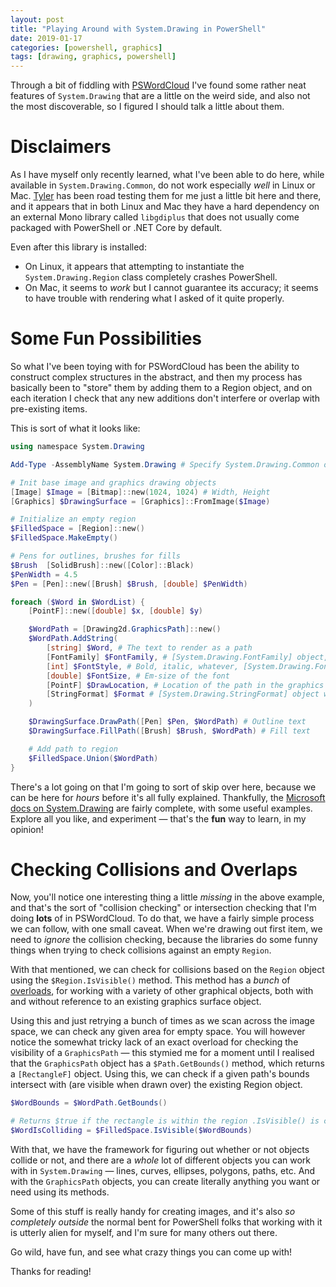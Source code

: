 ```yaml
---
layout: post
title: "Playing Around with System.Drawing in PowerShell"
date: 2019-01-17
categories: [powershell, graphics]
tags: [drawing, graphics, powershell]
---
```


Through a bit of fiddling with [PSWordCloud](https://github.com/vexx32/PSWordCloud) I've found some
rather neat features of `System.Drawing` that are a little on the weird side, and also not the most
discoverable, so I figured I should talk a little about them.

# Disclaimers

As I have myself only recently learned, what I've been able to do here, while available in
`System.Drawing.Common`, do not work especially _well_ in Linux or Mac.
[Tyler](https://twitter.com/TylerLeonhardt) has been road testing them for me just a little bit here
and there, and it appears that in both Linux and Mac they have a hard dependency on an external Mono
library called `libgdiplus` that does not usually come packaged with PowerShell or .NET Core by
default.

Even after this library is installed:

* On Linux, it appears that attempting to instantiate the `System.Drawing.Region` class completely crashes PowerShell.
* On Mac, it seems to _work_ but I cannot guarantee its accuracy; it seems to have trouble with rendering what I asked of it quite properly.

# Some Fun Possibilities

So what I've been toying with for PSWordCloud has been the ability to construct complex structures
in the abstract, and then my process has basically been to "store" them by adding them to a Region
object, and on each iteration I check that any new additions don't interfere or overlap with
pre-existing items.

This is sort of what it looks like:

```powershell
using namespace System.Drawing

Add-Type -AssemblyName System.Drawing # Specify System.Drawing.Common on PS Core

# Init base image and graphics drawing objects
[Image] $Image = [Bitmap]::new(1024, 1024) # Width, Height
[Graphics] $DrawingSurface = [Graphics]::FromImage($Image)

# Initialize an empty region
$FilledSpace = [Region]::new()
$FilledSpace.MakeEmpty()

# Pens for outlines, brushes for fills
$Brush  [SolidBrush]::new([Color]::Black)
$PenWidth = 4.5
$Pen = [Pen]::new([Brush] $Brush, [double] $PenWidth)

foreach ($Word in $WordList) {
    [PointF]::new([double] $x, [double] $y)

    $WordPath = [Drawing2d.GraphicsPath]::new()
    $WordPath.AddString(
        [string] $Word, # The text to render as a path
        [FontFamily] $FontFamily, # [System.Drawing.FontFamily] object, mostly has the font name
        [int] $FontStyle, # Bold, italic, whatever, [System.Drawing.FontStyle] enum value as an int
        [double] $FontSize, # Em-size of the font
        [PointF] $DrawLocation, # Location of the path in the graphics space
        [StringFormat] $Format # [System.Drawing.StringFormat] object with format flags etc.
    )

    $DrawingSurface.DrawPath([Pen] $Pen, $WordPath) # Outline text
    $DrawingSurface.FillPath([Brush] $Brush, $WordPath) # Fill text

    # Add path to region
    $FilledSpace.Union($WordPath)
}
```

There's a lot going on that I'm going to sort of skip over here, because we can be here for _hours_
before it's all fully explained.
Thankfully, the [Microsoft docs on System.Drawing](https://docs.microsoft.com/en-us/dotnet/api/system.drawing?view=netcore-2.2)
are fairly complete, with some useful examples.
Explore all you like, and experiment &mdash; that's the **fun** way to learn, in my opinion!

# Checking Collisions and Overlaps

Now, you'll notice one interesting thing a little _missing_ in the above example, and that's the
sort of "collision checking" or intersection checking that I'm doing **lots** of in PSWordCloud.
To do that, we have a fairly simple process we can follow, with one small caveat.
When we're drawing out first item, we need to _ignore_ the collision checking, because the libraries
do some funny things when trying to check collisions against an empty `Region`.

With that mentioned, we can check for collisions based on the `Region` object using the
`$Region.IsVisible()` method.
This method has a _bunch_ of [overloads](https://docs.microsoft.com/en-us/dotnet/api/system.drawing.region.isvisible?view=netcore-2.2),
for working with a variety of other graphical objects, both with and without reference to an
existing graphics surface object.

Using this and just retrying a bunch of times as we scan across the image space, we can check any
given area for empty space.
You will however notice the somewhat tricky lack of an exact overload for checking the visibility of
a `GraphicsPath` &mdash; this stymied me for a moment until I realised that the `GraphicsPath`
object has a `$Path.GetBounds()` method, which returns a `[RectangleF]` object.
Using this, we can check if a given path's bounds intersect with (are visible when drawn over) the
existing Region object.

```powershell
$WordBounds = $WordPath.GetBounds()

# Returns $true if the rectangle is within the region .IsVisible() is called on
$WordIsColliding = $FilledSpace.IsVisible($WordBounds)
```

With that, we have the framework for figuring out whether or not objects collide or not, and there
are a _whole_ lot of different objects you can work with in `System.Drawing` &mdash; lines, curves,
ellipses, polygons, paths, etc. And with the `GraphicsPath` objects, you can create literally
anything you want or need using its methods.

Some of this stuff is really handy for creating images, and it's also _so completely outside_ the
normal bent for PowerShell folks that working with it is utterly alien for myself, and I'm sure for
many others out there.

Go wild, have fun, and see what crazy things you can come up with!

Thanks for reading!
